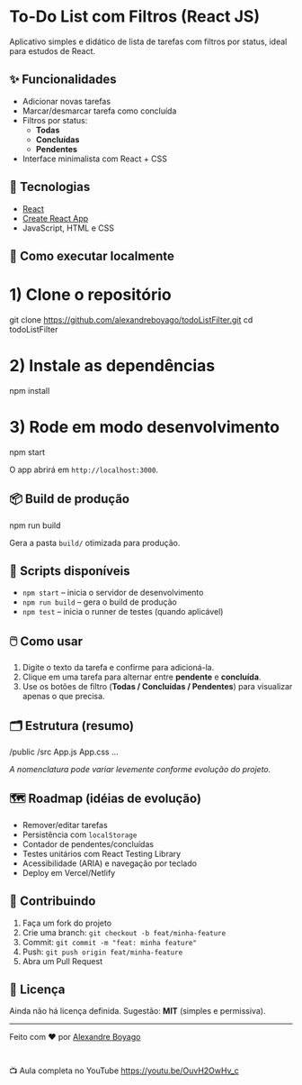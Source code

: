 # To-Do List com Filtros (React JS)

Aplicativo simples e didático de lista de tarefas com filtros por status, ideal para estudos de React.

## ✨ Funcionalidades
- Adicionar novas tarefas
- Marcar/desmarcar tarefa como concluída
- Filtros por status:
  - **Todas**
  - **Concluídas**
  - **Pendentes**
- Interface minimalista com React + CSS

## 🚀 Tecnologias
- [React](https://react.dev/)
- [Create React App](https://create-react-app.dev/)
- JavaScript, HTML e CSS

## 🧩 Como executar localmente

# 1) Clone o repositório
git clone https://github.com/alexandreboyago/todoListFilter.git
cd todoListFilter

# 2) Instale as dependências
npm install

# 3) Rode em modo desenvolvimento
npm start


O app abrirá em `http://localhost:3000`.

## 📦 Build de produção

npm run build


Gera a pasta `build/` otimizada para produção.

## 🧪 Scripts disponíveis

* `npm start` – inicia o servidor de desenvolvimento
* `npm run build` – gera o build de produção
* `npm test` – inicia o runner de testes (quando aplicável)

## 🖱️ Como usar

1. Digite o texto da tarefa e confirme para adicioná-la.
2. Clique em uma tarefa para alternar entre **pendente** e **concluída**.
3. Use os botões de filtro (**Todas / Concluídas / Pendentes**) para visualizar apenas o que precisa.

## 🗂️ Estrutura (resumo)


/public
/src
  App.js
  App.css
  ...


*A nomenclatura pode variar levemente conforme evolução do projeto.*

## 🗺️ Roadmap (idéias de evolução)

* Remover/editar tarefas
* Persistência com `localStorage`
* Contador de pendentes/concluídas
* Testes unitários com React Testing Library
* Acessibilidade (ARIA) e navegação por teclado
* Deploy em Vercel/Netlify

## 🤝 Contribuindo

1. Faça um fork do projeto
2. Crie uma branch: `git checkout -b feat/minha-feature`
3. Commit: `git commit -m "feat: minha feature"`
4. Push: `git push origin feat/minha-feature`
5. Abra um Pull Request

## 📄 Licença

Ainda não há licença definida. Sugestão: **MIT** (simples e permissiva).

---

Feito com ❤️ por [Alexandre Boyago](https://github.com/alexandreboyago)

```


```
📺 Aula completa no YouTube
https://youtu.be/OuvH2OwHv_c
